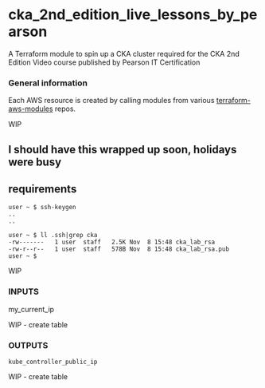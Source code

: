 # cka_2nd_edition_live_lessons_by_pearson
A Terraform module to spin up a CKA cluster required for the CKA 2nd Edition Video course published by Pearson IT Certification


### General information
Each AWS resource is created by calling modules from various [terraform-aws-modules](https://github.com/terraform-aws-modules) repos.  

WIP

## I should have this wrapped up soon, holidays were busy

## requirements
```
user ~ $ ssh-keygen
..
..

user ~ $ ll .ssh|grep cka
-rw-------   1 user  staff   2.5K Nov  8 15:48 cka_lab_rsa
-rw-r--r--   1 user  staff   578B Nov  8 15:48 cka_lab_rsa.pub
user ~ $
```
WIP
### INPUTS
my_current_ip 

WIP - create table
### OUTPUTS
```
kube_controller_public_ip

```
WIP - create table
